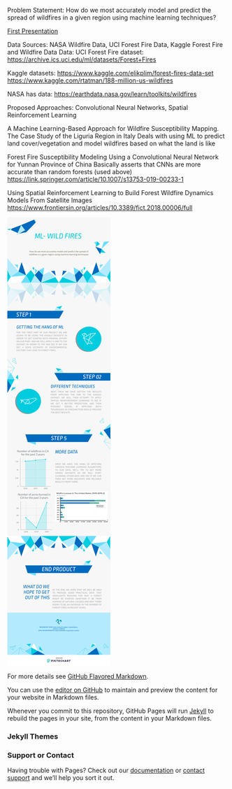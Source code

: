 Problem Statement: How do we most accurately model and predict the spread of wildfires in a given region using machine learning techniques?

<a href="page1.md">First Presentation</a>

Data Sources: NASA Wildfire Data, UCI Forest Fire Data, Kaggle Forest Fire and Wildfire Data
Data: 
UCI Forest Fire dataset: https://archive.ics.uci.edu/ml/datasets/Forest+Fires

Kaggle datasets: https://www.kaggle.com/elikplim/forest-fires-data-set
		    https://www.kaggle.com/rtatman/188-million-us-wildfires

NASA has data: https://earthdata.nasa.gov/learn/toolkits/wildfires

Proposed Approaches: Convolutional Neural Networks, Spatial Reinforcement Learning

A Machine Learning-Based Approach for Wildfire Susceptibility Mapping. The Case Study of the Liguria Region in Italy 
Deals with using ML to predict land cover/vegetation and model wildfires based on what the land is like

Forest Fire Susceptibility Modeling Using a Convolutional Neural Network for Yunnan Province of China
Basically asserts that CNNs are more accurate than random forests (used above)
https://link.springer.com/article/10.1007/s13753-019-00233-1

Using Spatial Reinforcement Learning to Build Forest Wildfire Dynamics Models From Satellite Images
https://www.frontiersin.org/articles/10.3389/fict.2018.00006/full


![Image](my-visual_49388563.png)

For more details see [GitHub Flavored Markdown](https://guides.github.com/features/mastering-markdown/).

You can use the [editor on GitHub](https://github.com/Crystal-Shouqi-Li/cs4641_wildfires/edit/gh-pages/index.md) to maintain and preview the content for your website in Markdown files.

Whenever you commit to this repository, GitHub Pages will run [Jekyll](https://jekyllrb.com/) to rebuild the pages in your site, from the content in your Markdown files.

### Jekyll Themes


### Support or Contact

Having trouble with Pages? Check out our [documentation](https://docs.github.com/categories/github-pages-basics/) or [contact support](https://github.com/contact) and we’ll help you sort it out.

